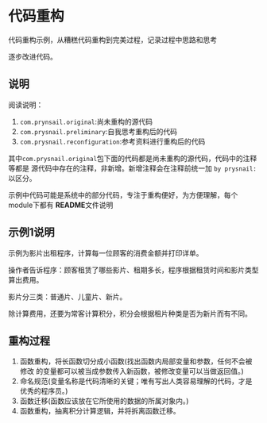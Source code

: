# 代码重构
代码重构示例，从糟糕代码重构到完美过程，记录过程中思路和思考

逐步改进代码。


## 说明
阅读说明：
1. `com.prynsail.original`:尚未重构的源代码
2. `com.prysnail.preliminary`:自我思考重构后的代码
3. `com.prysnail.reconfiguration`:参考资料进行重构后的代码 

其中`com.prysnail.original`包下面的代码都是尚未重构的源代码，代码中的注释等都是
源代码中存在的注释，非新增。新增注释会在注释前统一加 `by prysnail:`以区分。

示例中代码可能是系统中的部分代码，专注于重构便好，为方便理解，每个module下都有
**README**文件说明

## 示例1说明

示例为影片出租程序，计算每一位顾客的消费金额并打印详单。

操作者告诉程序：顾客租赁了哪些影片、租期多长，程序根据租赁时间和影片类型算出费用。

影片分三类：普通片、儿童片、新片。

除计算费用，还要为常客计算积分，积分会根据租片种类是否为新片而有不同。

## 重构过程

1. 函数重构，将长函数切分成小函数(找出函数内局部变量和参数，任何不会被修改
的变量都可以被当成参数传入新函数，被修改变量可以当做返回值。)
2. 命名规范(变量名称是代码清晰的关键；唯有写出人类容易理解的代码，才是优秀的程序员。)
3. 函数迁移(函数应该放在它所使用的数据的所属对象内。)
4. 函数重构，抽离积分计算逻辑，并将拆离函数迁移。